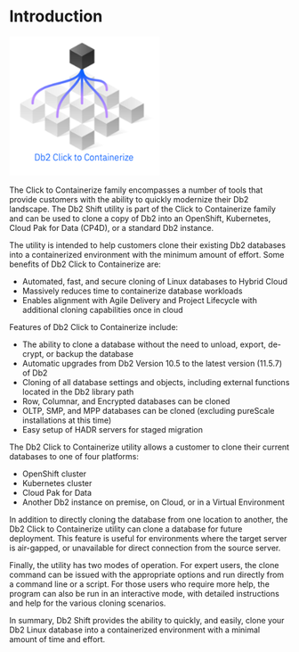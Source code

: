 # Introduction 

![C2C Logo](img/c2cbetalogo.png)

The Click to Containerize family encompasses a number of tools that provide customers with the
ability to quickly modernize their Db2 landscape. The Db2 Shift utility is part of the Click to Containerize
family and can be used to clone a copy of Db2 into an OpenShift, 
Kubernetes, Cloud Pak for Data (CP4D), or a standard Db2 instance. 

The utility is intended to help customers clone their
existing Db2 databases into a containerized environment with
the minimum amount of effort. Some benefits of Db2 Click to
Containerize are:

* Automated, fast, and secure cloning of Linux databases to Hybrid Cloud
* Massively reduces time to containerize database workloads
* Enables alignment with Agile Delivery and Project Lifecycle with additional cloning capabilities once in cloud

Features of Db2 Click to Containerize include:

* The ability to clone a database without the need to unload, export, de-crypt, or backup the database
* Automatic upgrades from Db2 Version 10.5 to the latest version (11.5.7) of Db2
* Cloning of all database settings and objects, including external functions located in the Db2 library path
* Row, Columnar, and Encrypted databases can be cloned
* OLTP, SMP, and MPP databases can be cloned (excluding pureScale installations at this time)
* Easy setup of HADR servers for staged migration 

The Db2 Click to Containerize utility allows a customer to
clone their current databases to one of four platforms:

* OpenShift cluster
* Kubernetes cluster
* Cloud Pak for Data
* Another Db2 instance on premise, on Cloud, or in a Virtual Environment

In addition to directly cloning the database from one location to another, 
the Db2 Click to Containerize utility can clone a database for future deployment. 
This feature is useful for environments where the target server is air-gapped, 
or unavailable for direct connection from the source server.

Finally, the utility has two modes of operation. For expert
users, the clone command can be issued with the appropriate
options and run directly from a command line or a script.
For those users who require more help, the program can also
be run in an interactive mode, with detailed instructions
and help for the various cloning scenarios.

In summary, Db2 Shift provides the ability to quickly, and
easily, clone your Db2 Linux database into a containerized
environment with a minimal amount of time and effort.